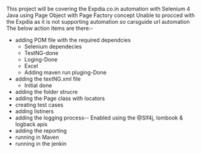 This project will be covering the Expdia.co.in automation with Selenium 4 Java using Page Object with Page Factory concept
Unable to procced with the Expdia as it is not supporting automation so carsguide url automation
The below action items are there:-
- adding POM file with the required dependcies
  - Selenium dependecies
  - TestNG-done
  - Loging-Done
  - Excel
  - Adding maven run pluging-Done
- adding the textNG.xml file
  - Initial done
- adding the folder strucre
- adding the Page class with locators
- creating test cases
- adding listiners
- adding the logging process-- Enabled using the @Slf4j, lombook & logback apis
- adding the reporting
- running in Maven
- running in the jenkin
  
